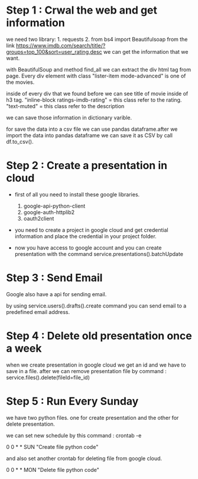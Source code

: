 # Step 1 : Crwal the web and get information

we need two library: 1. requests 2. from bs4 import Beautifulsoap
from the link https://www.imdb.com/search/title/?groups=top_100&sort=user_rating,desc we can get the information that we want.

with BeautifulSoup and method find_all we can extract the div html tag from page. Every div element with class "lister-item mode-advanced" is one of the movies.

inside of every div that we found before we can see title of movie inside of h3 tag.
"inline-block ratings-imdb-rating" = this class refer to the rating.
"text-muted" = this class refer to the description

we can save those information in dictionary varible.

for save the data into a csv file we can use pandas dataframe.after we import the data into pandas dataframe we can save it as CSV by call df.to_csv().

# Step 2 : Create a presentation in cloud

- first of all you need to install these google libraries.

  1. google-api-python-client
  2. google-auth-httplib2
  3. oauth2client

- you need to create a project in google cloud and get credential information and place the credential in your project folder.

- now you have access to google account and you can create presentation with the command service.presentations().batchUpdate

# Step 3 : Send Email

Google also have a api for sending email.

by using service.users().drafts().create command you can send email to a predefined email address.

# Step 4 : Delete old presentation once a week

when we create presentation in google cloud we get an id and we have to save in a file.
after we can remove presentation file by command : service.files().delete(fileId=file_id)

# Step 5 : Run Every Sunday

we have two python files. one for create presentation and the other for delete presentation.

we can set new schedule by this command : crontab -e

0 0 \* \* SUN "Create file python code"

and also set another crontab for deleting file from google cloud.

0 0 \* \* MON "Delete file python code"

